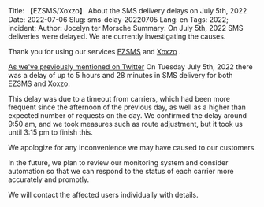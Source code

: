 Title: 【EZSMS/Xoxzo】 About the SMS delivery delays on July 5th, 2022
Date: 2022-07-06
Slug: sms-delay-20220705
Lang: en
Tags: 2022; incident;
Author: Jocelyn ter Morsche
Summary: On July 5th, 2022 SMS deliveries were delayed. We are currently investigating the causes.

Thank you for using our services [EZSMS](https://www.ezsms.biz/ja/) and [Xoxzo](https://www.xoxzo.com/ja/) .

[As we've previously mentioned on Twitter](https://twitter.com/xoxzocom/status/1544159152574201857) On Tuesday July 5th, 2022
there was a delay of up to 5 hours and 28 minutes in SMS delivery for both EZSMS and Xoxzo.

This delay was due to a timeout from carriers, which had been more frequent since the afternoon of the previous day, 
as well as a higher than expected number of requests on the day.
We confirmed the delay around 9:50 am, and we took measures such as route adjustment, but it took us until 3:15 pm to finish this.

We apologize for any inconvenience we may have caused to our customers.

In the future, we plan to review our monitoring system and consider automation so that we can respond to the status of each carrier more accurately and promptly.

We will contact the affected users individually with details.
